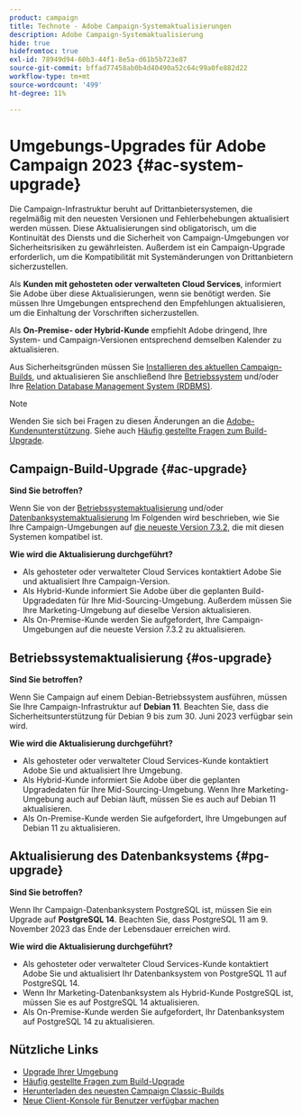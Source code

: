 ```yaml
---
product: campaign
title: Technote - Adobe Campaign-Systemaktualisierungen
description: Adobe Campaign-Systemaktualisierung
hide: true
hidefromtoc: true
exl-id: 78949d94-60b3-44f1-8e5a-d61b5b723e87
source-git-commit: bffad77458ab0b4d40490a52c64c99a0fe882d22
workflow-type: tm+mt
source-wordcount: '499'
ht-degree: 11%

---
```


# Umgebungs-Upgrades für Adobe Campaign 2023 {#ac-system-upgrade}

Die Campaign-Infrastruktur beruht auf Drittanbietersystemen, die regelmäßig mit den neuesten Versionen und Fehlerbehebungen aktualisiert werden müssen. Diese Aktualisierungen sind obligatorisch, um die Kontinuität des Diensts und die Sicherheit von Campaign-Umgebungen vor Sicherheitsrisiken zu gewährleisten. Außerdem ist ein Campaign-Upgrade erforderlich, um die Kompatibilität mit Systemänderungen von Drittanbietern sicherzustellen.

Als **Kunden mit gehosteten oder verwalteten Cloud Services**, informiert Sie Adobe über diese Aktualisierungen, wenn sie benötigt werden. Sie müssen Ihre Umgebungen entsprechend den Empfehlungen aktualisieren, um die Einhaltung der Vorschriften sicherzustellen.

Als **On-Premise- oder Hybrid-Kunde** empfiehlt Adobe dringend, Ihre System- und Campaign-Versionen entsprechend demselben Kalender zu aktualisieren.

Aus Sicherheitsgründen müssen Sie [Installieren des aktuellen Campaign-Builds](#ac-upgrade), und aktualisieren Sie anschließend Ihre [Betriebssystem](#os-upgrade) und/oder Ihre [Relation Database Management System (RDBMS)](#pg-upgrade).

>[!NOTE]
>
>Wenden Sie sich bei Fragen zu diesen Änderungen an die [Adobe-Kundenunterstützung](https://helpx.adobe.com/de/enterprise/admin-guide.html/enterprise/using/support-for-experience-cloud.ug.html). Siehe auch [Häufig gestellte Fragen zum Build-Upgrade](../../platform/using/faq-build-upgrade.md).

## Campaign-Build-Upgrade {#ac-upgrade}

**Sind Sie betroffen?**

Wenn Sie von der [Betriebssystemaktualisierung](#os-upgrade) und/oder [Datenbanksystemaktualisierung](#pg-upgrade) Im Folgenden wird beschrieben, wie Sie Ihre Campaign-Umgebungen auf [die neueste Version 7.3.2](../../rn/using/latest-release.md#release-7-3-2), die mit diesen Systemen kompatibel ist.

**Wie wird die Aktualisierung durchgeführt?**

* Als gehosteter oder verwalteter Cloud Services kontaktiert Adobe Sie und aktualisiert Ihre Campaign-Version.
* Als Hybrid-Kunde informiert Sie Adobe über die geplanten Build-Upgradedaten für Ihre Mid-Sourcing-Umgebung. Außerdem müssen Sie Ihre Marketing-Umgebung auf dieselbe Version aktualisieren.
* Als On-Premise-Kunde werden Sie aufgefordert, Ihre Campaign-Umgebungen auf die neueste Version 7.3.2 zu aktualisieren.


## Betriebssystemaktualisierung {#os-upgrade}

**Sind Sie betroffen?**

Wenn Sie Campaign auf einem Debian-Betriebssystem ausführen, müssen Sie Ihre Campaign-Infrastruktur auf **Debian 11**. Beachten Sie, dass die Sicherheitsunterstützung für Debian 9 bis zum 30. Juni 2023 verfügbar sein wird.

**Wie wird die Aktualisierung durchgeführt?**

* Als gehosteter oder verwalteter Cloud Services-Kunde kontaktiert Adobe Sie und aktualisiert Ihre Umgebung.
* Als Hybrid-Kunde informiert Sie Adobe über die geplanten Upgradedaten für Ihre Mid-Sourcing-Umgebung. Wenn Ihre Marketing-Umgebung auch auf Debian läuft, müssen Sie es auch auf Debian 11 aktualisieren.
* Als On-Premise-Kunde werden Sie aufgefordert, Ihre Umgebungen auf Debian 11 zu aktualisieren.

## Aktualisierung des Datenbanksystems {#pg-upgrade}

**Sind Sie betroffen?**

Wenn Ihr Campaign-Datenbanksystem PostgreSQL ist, müssen Sie ein Upgrade auf **PostgreSQL 14**. Beachten Sie, dass PostgreSQL 11 am 9. November 2023 das Ende der Lebensdauer erreichen wird.

**Wie wird die Aktualisierung durchgeführt?**

* Als gehosteter oder verwalteter Cloud Services-Kunde kontaktiert Adobe Sie und aktualisiert Ihr Datenbanksystem von PostgreSQL 11 auf PostgreSQL 14.
* Wenn Ihr Marketing-Datenbanksystem als Hybrid-Kunde PostgreSQL ist, müssen Sie es auf PostgreSQL 14 aktualisieren.
* Als On-Premise-Kunde werden Sie aufgefordert, Ihr Datenbanksystem auf PostgreSQL 14 zu aktualisieren.


## Nützliche Links

* [Upgrade Ihrer Umgebung](../../production/using/build-upgrade.md)
* [Häufig gestellte Fragen zum Build-Upgrade](../../platform/using/faq-build-upgrade.md)
* [Herunterladen des neuesten Campaign Classic-Builds](https://experience.adobe.com/#/downloads/content/software-distribution/de/campaign.html)
* [Neue Client-Konsole für Benutzer verfügbar machen](../../installation/using/client-console-availability-for-windows.md)
